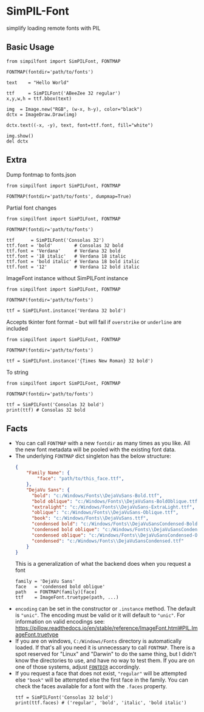 # SimPIL-Font
simplify loading remote fonts with PIL

## Basic Usage
```python3
from simpilfont import SimPILFont, FONTMAP

FONTMAP(fontdir='path/to/fonts')

text    = "Hello World"

ttf     = SimPILFont('ABeeZee 32 regular')
x,y,w,h = ttf.bbox(text)

img  = Image.new("RGB", (w-x, h-y), color="black")
dctx = ImageDraw.Draw(img)

dctx.text((-x, -y), text, font=ttf.font, fill="white")

img.show()
del dctx
```

## Extra
Dump fontmap to fonts.json
```python3
from simpilfont import SimPILFont, FONTMAP

FONTMAP(fontdir='path/to/fonts', dumpmap=True)
```

Partial font changes
```python3
from simpilfont import SimPILFont, FONTMAP

FONTMAP(fontdir='path/to/fonts')

ttf      = SimPILFont('Consolas 32')
ttf.font = 'bold'        # Consolas 32 bold
ttf.font = 'Verdana'     # Verdana 32 bold
ttf.font = '18 italic'   # Verdana 18 italic
ttf.font = 'bold italic' # Verdana 18 bold italic
ttf.font = '12'          # Verdana 12 bold italic
```

ImageFont instance without SimPILFont instance
```python3
from simpilfont import SimPILFont, FONTMAP

FONTMAP(fontdir='path/to/fonts')

ttf = SimPILFont.instance('Verdana 32 bold')
```

Accepts tkinter font format - but will fail if `overstrike` or `underline` are included
```python3
from simpilfont import SimPILFont, FONTMAP

FONTMAP(fontdir='path/to/fonts')

ttf = SimPILFont.instance('{Times New Roman} 32 bold')
```

To string
```python3
from simpilfont import SimPILFont, FONTMAP

FONTMAP(fontdir='path/to/fonts')

ttf = SimPILFont('Consolas 32 bold')
print(ttf) # Consolas 32 bold
```

## Facts
* You can call `FONTMAP` with a new `fontdir` as many times as you like. All the new font metadata will be pooled with the existing font data.
* The underlying `FONTMAP` dict singleton has the below structure:
  ```json
  {
      "Family Name": {
          "face": "path/to/this_face.ttf",
      },
      "DejaVu Sans": {
        "bold": "c:/Windows/Fonts\\DejaVuSans-Bold.ttf",
        "bold oblique": "c:/Windows/Fonts\\DejaVuSans-BoldOblique.ttf",
        "extralight": "c:/Windows/Fonts\\DejaVuSans-ExtraLight.ttf",
        "oblique": "c:/Windows/Fonts\\DejaVuSans-Oblique.ttf",
        "book": "c:/Windows/Fonts\\DejaVuSans.ttf",
        "condensed bold": "c:/Windows/Fonts\\DejaVuSansCondensed-Bold.ttf",
        "condensed bold oblique": "c:/Windows/Fonts\\DejaVuSansCondensed-BoldOblique.ttf",
        "condensed oblique": "c:/Windows/Fonts\\DejaVuSansCondensed-Oblique.ttf",
        "condensed": "c:/Windows/Fonts\\DejaVuSansCondensed.ttf"
      }
  }
  ```
  This is a generalization of what the backend does when you request a font
  ```python3
  family = 'DejaVu Sans'
  face   = 'condensed bold oblique'
  path   = FONTMAP(family)[face]
  ttf    = ImageFont.truetype(path, ...)
  ```
* `encoding` can be set in the constructor or `.instance` method. The default is `"unic"`. The encoding must be valid or it will default to `"unic"`. For information on valid encodings see: https://pillow.readthedocs.io/en/stable/reference/ImageFont.html#PIL.ImageFont.truetype
* If you are on windows, `C:/Windows/Fonts` directory is automatically loaded. If that's all you need it is unnecessary to call `FONTMAP`. There is a spot reserved for "Linux" and "Darwin" to do the same thing, but I didn't know the directories to use, and have no way to test them. If you are on one of those systems, adjust [`FONTDIR`](https://github.com/OneMadGypsy/SimPIL-Font/blob/main/simpilfont.py#L27) accordingly.
* If you request a face that does not exist, `"regular"` will be attempted else `"book"` will be attempted else the first face in the family. You can check the faces available for a font with the `.faces` property.
  ```python3
  ttf = SimPILFont('Consolas 32 bold')
  print(ttf.faces) # ('regular', 'bold', 'italic', 'bold italic')
  ```

